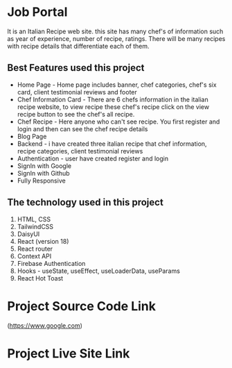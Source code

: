 # Job Portal

It is an Italian Recipe web site. this site has many chef's of information such as year of experience, number of recipe, ratings. There will be many recipes with recipe details that differentiate each of them.

## Best Features used this project

- Home Page - Home page includes banner, chef categories, chef's six card, client testimonial reviews and footer
- Chef Information Card - There are 6 chefs information in the italian recipe website, to view recipe these chef's recipe click on the view recipe button to see the chef's all recipe.
- Chef Recipe - Here anyone who can't see recipe. You first register and login and then can see the chef recipe details
- Blog Page
- Backend - i have created three italian recipe that chef information, recipe categories, client testimonial reviews
- Authentication - user have created register and login
- SignIn with Google
- SignIn with Github
- Fully Responsive

## The technology used in this project

1.  HTML, CSS
2.  TailwindCSS
3.  DaisyUI
4.  React (version 18)
5.  React router
6.  Context API
7.  Firebase Authentication
8.  Hooks - useState, useEffect, useLoaderData, useParams
9.  React Hot Toast

# Project Source Code Link
(https://www.google.com)

# Project Live Site Link
